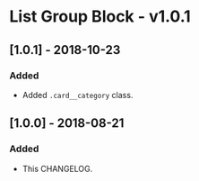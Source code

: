# List Group Block - v1.0.1

## [1.0.1] - 2018-10-23
### Added
- Added `.card__category` class.

## [1.0.0] - 2018-08-21
### Added
- This CHANGELOG.


